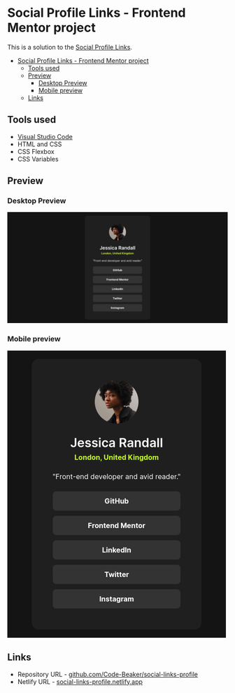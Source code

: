 # Social Profile Links - Frontend Mentor project

This is a solution to the [Social Profile Links](https://www.frontendmentor.io/challenges/social-links-profile-UG32l9m6dQ).

- [Social Profile Links - Frontend Mentor project](#social-profile-links---frontend-mentor-project)
  - [Tools used](#tools-used)
  - [Preview](#preview)
    - [Desktop Preview](#desktop-preview)
    - [Mobile preview](#mobile-preview)
  - [Links](#links)

## Tools used

- [Visual Studio Code](https://www.code.visualstudio.com)
- HTML and CSS
- CSS Flexbox
- CSS Variables

## Preview

### Desktop Preview

![Desktop Preview](desktop-preview.png)

### Mobile preview

![Mobile Preview](mobile-preview.png)

## Links

- Repository URL - [github.com/Code-Beaker/social-links-profile](https://github.com/Code-Beaker/social-links-profile)
- Netlify URL - [social-links-profile.netlify.app](https://fmentor-social-links-card.netlify.app/)
